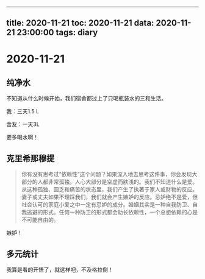 
---
title: 2020-11-21
toc: 2020-11-21
data: 2020-11-21 23:00:00
tags: diary
---


# 2020-11-21

## 纯净水

不知道从什么时候开始，我们宿舍都过上了只喝瓶装水的三和生活。

我：三天1.5 L

舍友：一天3L

要多喝水啊！

## 克里希那穆提

> 你有没有思考过“依赖性“这个问题？如果深入地去思考这件事，你会发现大部分的人都非常孤独。人心大部分是空虚而肤浅的。我们不知道什么是爱。从这种孤独、圆乏和痛苦的状态里，我们产生了执著于家人或财物的反应。妻子或丈夫如果不理踩我们，我们就会产生嫉妒的反应。忌妒绝不是爱，但社会认可的家庭小爱之中一定有忌妒的成分。婚姻其实是一种自我防卫、自我逃避的形式。任何一种防卫的形式都会助长依赖性，一个总想依赖的心是不可能自由的。

嫉妒！

## 多元统计

我算是看的开悟了，就这样吧，不及格拉倒！

